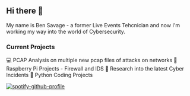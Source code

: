 ## Hi there 👋
My name is Ben Savage - a former Live Events Tehcnician and now I'm working my way into the world of Cybersecurity.

### Current Projects

💻 PCAP Analysis on multiple new pcap files of attacks on networks
🥧 Raspberry Pi Projects - Firewall and IDS
🔭 Research into the latest Cyber Incidents 
💾 Python Coding Projects

[![spotify-github-profile](https://spotify-github-profile.kittinanx.com/api/view?uid=b3ns4v&cover_image=true&theme=default&show_offline=false&background_color=000000&interchange=true&bar_color=0a3a08)](https://github.com/kittinan/spotify-github-profile)
